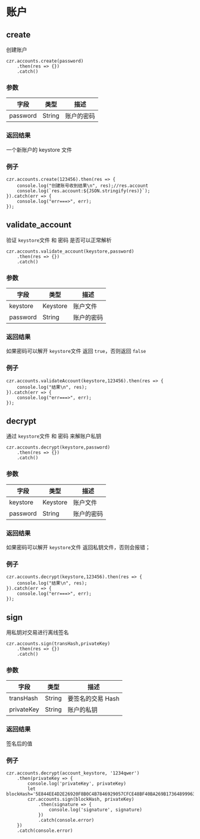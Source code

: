 # 账户

## create

创建账户

```
czr.accounts.create(password)
    .then(res => {})
    .catch()
```

### 参数

| 字段     | 类型   | 描述       |
| -------- | ------ | ---------- |
| password | String | 账户的密码 |

### 返回结果

一个新账户的 keystore 文件

### 例子

```
czr.accounts.create(123456).then(res => {
    console.log("创建账号收到结果\n", res);//res.account
    console.log(`res.account:${JSON.stringify(res)}`);
}).catch(err => {
    console.log("err===>", err);
});
```

## validate_account

验证 `keystore`文件 和 密码 是否可以正常解析

```
czr.accounts.validate_account(keystore,password)
    .then(res => {})
    .catch()
```

### 参数

| 字段     | 类型     | 描述       |
| -------- | -------- | ---------- |
| keystore | Keystore | 账户文件   |
| password | String   | 账户的密码 |

### 返回结果

如果密码可以解开 `keystore`文件 返回 `true`，否则返回 `false`

### 例子

```
czr.accounts.validateAccount(keystore,123456).then(res => {
    console.log("结果\n", res);
}).catch(err => {
    console.log("err===>", err);
});
```

## decrypt

通过 `keystore`文件 和 密码 来解账户私钥

```
czr.accounts.decrypt(keystore,password)
    .then(res => {})
    .catch()
```

### 参数

| 字段     | 类型     | 描述       |
| -------- | -------- | ---------- |
| keystore | Keystore | 账户文件   |
| password | String   | 账户的密码 |

### 返回结果

如果密码可以解开 `keystore`文件 返回私钥文件，否则会报错；

### 例子

```
czr.accounts.decrypt(keystore,123456).then(res => {
    console.log("结果\n", res);
}).catch(err => {
    console.log("err===>", err);
});
```

## sign

用私钥对交易进行离线签名

```
czr.accounts.sign(transHash,privateKey)
    .then(res => {})
    .catch()
```

### 参数

| 字段       | 类型   | 描述              |
| ---------- | ------ | ----------------- |
| transHash  | String | 要签名的交易 Hash |
| privateKey | String | 账户的私钥        |

### 返回结果

签名后的值

### 例子

```
czr.accounts.decrypt(account_keystore, '1234qwer')
    .then(privateKey => {
        console.log('privateKey', privateKey)
        let blockHash='5E844EE4D2E26920F8B0C4B7846929057CFCE48BF40BA269B173648999630053';
        czr.accounts.sign(blockHash, privateKey)
            .then(signature => {
                console.log('signature', signature)
            })
            .catch(console.error)
    })
    .catch(console.error)
```
